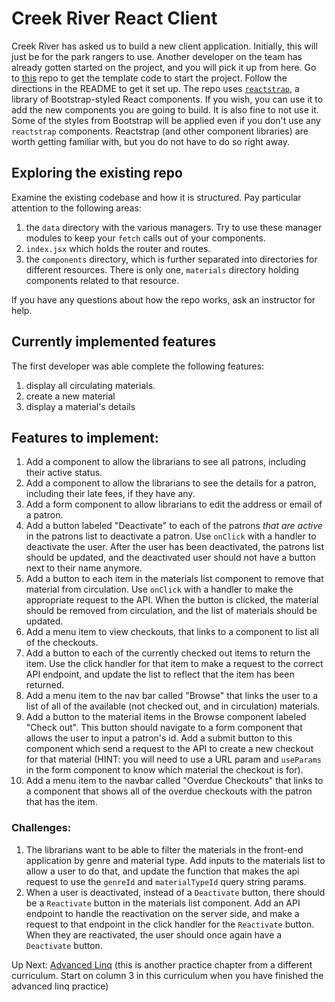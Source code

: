 # Creek River React Client
Creek River has asked us to build a new client application. Initially, this will just be for the park rangers to use. Another developer on the team has already gotten started on the project, and you will pick it up from here. Go to [this](https://github.com/nashville-software-school/dotnet-creek-river-client) repo to get the template code to start the project. Follow the directions in the README to get it set up. The repo uses [`reactstrap`](https://reactstrap.github.io/?path=/story/home-installation--page), a library of Bootstrap-styled React components. If you wish, you can use it to add the new components you are going to build. It is also fine to not use it. Some of the styles from Bootstrap will be applied even if you don't use any `reactstrap` components. Reactstrap (and other component libraries) are worth getting familiar with, but you do not have to do so right away.  

## Exploring the existing repo
Examine the existing codebase and how it is structured. Pay particular attention to the following areas:
1. the `data` directory with the various managers. Try to use these manager modules to keep your `fetch` calls out of your components. 
1. `index.jsx` which holds the router and routes. 
1. the `components` directory, which is further separated into directories for different resources. There is only one, `materials` directory holding components related to that resource. 

If you have any questions about how the repo works, ask an instructor for help. 

## Currently implemented features
The first developer was able complete the following features:
1. display all circulating materials. 
1. create a new material
1. display a material's details

## Features to implement:
1. Add a component to allow the librarians to see all patrons, including their active status.  
1. Add a component to allow the librarians to see the details for a patron, including their late fees, if they have any. 
1. Add a form component to allow librarians to edit the address or email of a patron. 
1. Add a button labeled "Deactivate" to each of the patrons _that are active_ in the patrons list to deactivate a patron. Use `onClick` with a handler to deactivate the user. After the user has been deactivated, the patrons list should be updated, and the deactivated user should not have a button next to their name anymore.  
1. Add a button to each item in the materials list component to remove that material from circulation. Use `onClick` with a handler to make the appropriate request to the API. When the button is clicked, the material should be removed from circulation, and the list of materials should be updated. 
1. Add a menu item to view checkouts, that links to a component to list all of the checkouts. 
1. Add a button to each of the currently checked out items to return the item. Use the click handler for that item to make a request to the correct API endpoint, and update the list to reflect that the item has been returned.
1. Add a menu item to the nav bar called "Browse" that links the user to a list of all of the available (not checked out, and in circulation) materials.
1. Add a button to the material items in the Browse component labeled "Check out". This button should navigate to a form component that allows the user to input a patron's id. Add a submit button to this component which send a request to the API to create a new checkout for that material (HINT: you will need to use a URL param and `useParams` in the form component to know which material the checkout is for). 
1. Add a menu item to the navbar called "Overdue Checkouts" that links to a component that shows all of the overdue checkouts with the patron that has the item. 
 


### Challenges:
1. The librarians want to be able to filter the materials in the front-end application by genre and material type. Add inputs to the materials list to allow a user to do that, and update the function that makes the api request to use the `genreId` and `materialTypeId` query string params. 
1. When a user is deactivated, instead of a `Deactivate` button, there should be a `Reactivate` button in the materials list component. Add an API endpoint to handle the reactivation on the server side, and make a request to that endpoint in the click handler for the `Reactivate` button. When they are reactivated, the user should once again have a `Deactivate` button. 

Up Next: [Advanced Linq](https://github.com/nashville-software-school/bangazon-inc/blob/server-side-curriculum/book-1-orientation/chapters/LINQ_INTRO.md) (this is another practice chapter from a different curriculum. Start on column 3 in this curriculum when you have finished the advanced linq practice)